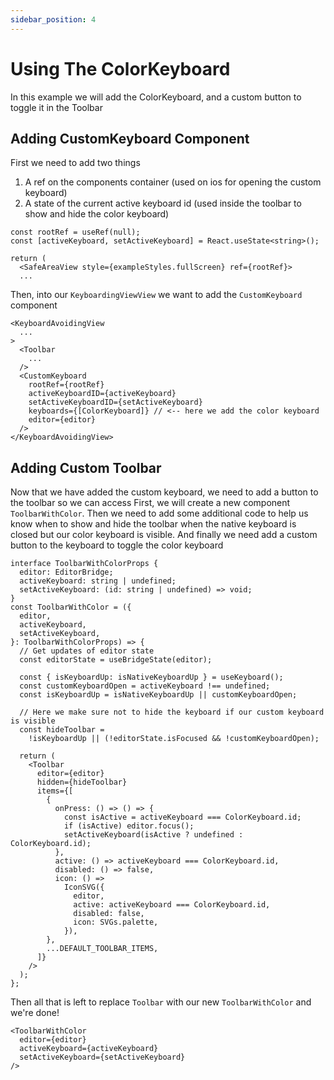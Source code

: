 ```yaml
---
sidebar_position: 4
---
```


# Using The ColorKeyboard

In this example we will add the ColorKeyboard, and a custom button to toggle it in the Toolbar

## Adding CustomKeyboard Component

First we need to add two things

1. A ref on the components container (used on ios for opening the custom keyboard)
2. A state of the current active keyboard id (used inside the toolbar to show and hide the color keyboard)

```tsx
const rootRef = useRef(null);
const [activeKeyboard, setActiveKeyboard] = React.useState<string>();

return (
  <SafeAreaView style={exampleStyles.fullScreen} ref={rootRef}>
  ...
```

Then, into our `KeyboardingViewView` we want to add the `CustomKeyboard` component

```tsx
<KeyboardAvoidingView
  ...
>
  <Toolbar
    ...
  />
  <CustomKeyboard
    rootRef={rootRef}
    activeKeyboardID={activeKeyboard}
    setActiveKeyboardID={setActiveKeyboard}
    keyboards={[ColorKeyboard]} // <-- here we add the color keyboard
    editor={editor}
  />
</KeyboardAvoidingView>
```

## Adding Custom Toolbar

Now that we have added the custom keyboard, we need to add a button to the toolbar so we can access
First, we will create a new component `ToolbarWithColor`.
Then we need to add some additional code to help us know when to show and hide the toolbar
when the native keyboard is closed but our color keyboard is visible.
And finally we need add a custom button to the keyboard to toggle the color keyboard

```tsx
interface ToolbarWithColorProps {
  editor: EditorBridge;
  activeKeyboard: string | undefined;
  setActiveKeyboard: (id: string | undefined) => void;
}
const ToolbarWithColor = ({
  editor,
  activeKeyboard,
  setActiveKeyboard,
}: ToolbarWithColorProps) => {
  // Get updates of editor state
  const editorState = useBridgeState(editor);

  const { isKeyboardUp: isNativeKeyboardUp } = useKeyboard();
  const customKeyboardOpen = activeKeyboard !== undefined;
  const isKeyboardUp = isNativeKeyboardUp || customKeyboardOpen;

  // Here we make sure not to hide the keyboard if our custom keyboard is visible
  const hideToolbar =
    !isKeyboardUp || (!editorState.isFocused && !customKeyboardOpen);

  return (
    <Toolbar
      editor={editor}
      hidden={hideToolbar}
      items={[
        {
          onPress: () => () => {
            const isActive = activeKeyboard === ColorKeyboard.id;
            if (isActive) editor.focus();
            setActiveKeyboard(isActive ? undefined : ColorKeyboard.id);
          },
          active: () => activeKeyboard === ColorKeyboard.id,
          disabled: () => false,
          icon: () =>
            IconSVG({
              editor,
              active: activeKeyboard === ColorKeyboard.id,
              disabled: false,
              icon: SVGs.palette,
            }),
        },
        ...DEFAULT_TOOLBAR_ITEMS,
      ]}
    />
  );
};
```

Then all that is left to replace `Toolbar` with our new `ToolbarWithColor` and we're done!

```tsx
<ToolbarWithColor
  editor={editor}
  activeKeyboard={activeKeyboard}
  setActiveKeyboard={setActiveKeyboard}
/>
```
